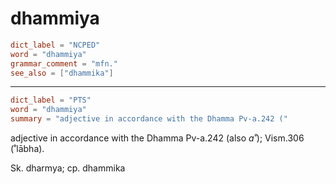 # dhammiya

``` toml
dict_label = "NCPED"
word = "dhammiya"
grammar_comment = "mfn."
see_also = ["dhammika"]
```

--------------------

``` toml
dict_label = "PTS"
word = "dhammiya"
summary = "adjective in accordance with the Dhamma Pv-a.242 ("
```

adjective in accordance with the Dhamma Pv\-a.242 (also *a˚*); Vism.306 (˚lābha).

Sk. dharmya; cp. dhammika

